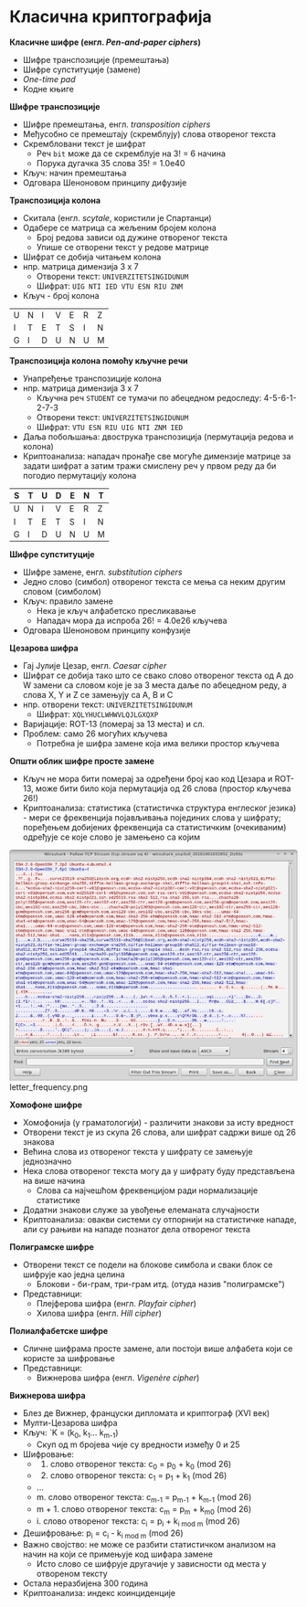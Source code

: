 # Класична криптографија

**Класичне шифре (енгл. *Pen-and-paper ciphers*)**

- Шифре транспозиције (премештања)
- Шифре супституције (замене)
- *One-time pad*
- Кодне књиге

**Шифре транспозиције**

- Шифре премештања, енгл. *transposition ciphers*
- Међусобно се премештају (скремблују) слова отвореног текста
- Скрембловани текст је шифрат
	- Реч `bit` може да се скремблује на 3! = 6 начина
	- Порука дугачка 35 слова 35! = 1.0e40
- Кључ: начин премештања
- Одговара Шеноновом принципу дифузије

**Транспозиција колона**

- Скитала (енгл. *scytale*, користили је Спартанци)
- Одабере се матрица са жељеним бројем колона
	- Број редова зависи од дужине отвореног текста
	- Упише се отворени текст у редове матрице
- Шифрат се добија читањем колона
- нпр. матрица димензија 3 x 7
	- Отворени текст: `UNIVERZITETSINGIDUNUM`
	- Шифрат: `UIG NTI IED VTU ESN RIU ZNM`
- Кључ - број колона

<table>
	<tbody>
		<tr>
			<td>U</td>
			<td>N</td>
			<td>I</td>
			<td>V</td>
			<td>E</td>
			<td>R</td>
			<td>Z</td>
		</tr>
		<tr>
			<td>I</td>
			<td>T</td>
			<td>E</td>
			<td>T</td>
			<td>S</td>
			<td>I</td>
			<td>N</td>
		</tr>
		<tr>
			<td>G</td>
			<td>I</td>
			<td>D</td>
			<td>U</td>
			<td>N</td>
			<td>U</td>
			<td>M</td>
		</tr>
	</tbody>
</table>

**Транспозиција колона помоћу кључне речи**

- Унапређење транспозиције колона
- нпр. матрица димензија 3 x 7
	- Кључна реч `STUDENT` се тумачи по абецедном редоследу: 4-5-6-1-2-7-3
	- Отворени текст: `UNIVERZITETSINGIDUNUM`
	- Шифрат: `VTU ESN RIU UIG NTI ZNM IED`
- Даља побољшања: двострука транспозиција (пермутација редова и колона)
- Криптоанализа: нападач пронађе све могуће димензије матрице за задати шифрат а затим тражи смислену реч у првом реду да би погодио пермутацију колона

<table>
	<thead>
		<tr>
			<th>S</th>
			<th>T</th>
			<th>U</th>
			<th>D</th>
			<th>E</th>
			<th>N</th>
			<th>T</th>
		</tr>
	</thead>
	<tbody>
		<tr>
			<td>U</td>
			<td>N</td>
			<td>I</td>
			<td>V</td>
			<td>E</td>
			<td>R</td>
			<td>Z</td>
		</tr>
		<tr>
			<td>I</td>
			<td>T</td>
			<td>E</td>
			<td>T</td>
			<td>S</td>
			<td>I</td>
			<td>N</td>
		</tr>
		<tr>
			<td>G</td>
			<td>I</td>
			<td>D</td>
			<td>U</td>
			<td>N</td>
			<td>U</td>
			<td>M</td>
		</tr>
	</tbody>
</table>

**Шифре супституције**

- Шифре замене, енгл. *substitution ciphers*
- Једно слово (симбол) отвореног текста се мења са неким другим словом (симболом)
- Кључ: правило замене
	- Нека је кључ алфабетско пресликавање
	- Нападач мора да испроба 26! = 4.0e26 кључева
- Одговара Шеноновом принципу конфузије

**Цезарова шифра**

- Гај Јулије Цезар, енгл. *Caesar cipher*
- Шифрат се добија тако што се свако слово отвореног текста од A до W замени са словом које је за 3 места даље по абецедном реду, а слова X, Y и Z се замењују са A, B и C
- нпр. отворени текст: `UNIVERZITETSINGIDUNUM`
	- Шифрат: `XQLYHUCLWHWVLQJLGXQXP`
- Варијације: ROT-13 (померај за 13 места) и сл.
- Проблем: само 26 могућих кључева
	- Потребна је шифра замене која има велики простор кључева

**Општи облик шифре просте замене**

- Кључ не мора бити померај за одређени број као код Цезара и ROT-13, може бити било која пермутација од 26 слова (простор кључева 26!)
- Криптоанализа: статистика (статистичка структура енглеског језика) - мери се фреквенција појављивања појединих слова у шифрату; поређењем добијених фреквенција са статистичким (очекиваним) одређује се које слово је замењено са којим

![Фреквенције слова у "Декларацији независности" САД](../../../assets/ssh_wireshark.png)
letter_frequency.png

**Хомофоне шифре**

- Хомофонија (у граматологији) - различити знакови за исту вредност
- Отворени текст је из скупа 26 слова, али шифрат садржи више од 26 знакова
- Већина слова из отвореног текста у шифрату се замењује једнозначно
- Нека слова отвореног текста могу да у шифрату буду представљена на више начина
	- Слова са најчешћом фреквенцијом ради нормализације статистике
- Додатни знакови служе за увођење елеманата случајности
- Криптоанализа: овакви системи су отпорнији на статистичке нападе, али су рањиви на нападе познатог дела отвореног текста

**Полиграмске шифре**

- Отворени текст се подели на блокове симбола и сваки блок се шифрује као једна целина
	- Блокови - би-грам, три-грам итд. (отуда назив "полиграмске")
- Представници:
	- Плејферова шифра (енгл. *Playfair  cipher*)
	- Хилова шифра (енгл. *Hill cipher*)

**Полиалфабетске шифре**

- Сличне шифрама просте замене, али постоји више алфабета који се користе за шифровање
- Представници:
	- Вижнерова шифра (енгл. *Vigenère cipher*)

**Вижнерова шифра**

- Блез де Вижнер, француски дипломата и криптограф (XVI век)
- Мулти-Цезарова шифра
- Кључ: `K = (k<sub>0</sub>, k<sub>1</sub>... k<sub>m-1</sub>)
	- Скуп од m бројева чије су вредности између 0 и 25
- Шифровање:
	- 1. слово отвореног текста: c<sub>0</sub> = p<sub>0</sub> + k<sub>0</sub> (mod 26)
	- 2. слово отвореног текста: c<sub>1</sub> = p<sub>1</sub> + k<sub>1</sub> (mod 26)
	- ...
	- m. слово отвореног текста: c<sub>m-1</sub> = p<sub>m-1</sub> + k<sub>m-1</sub> (mod 26)
	- m + 1. слово отвореног текста: c<sub>m</sub> = p<sub>m</sub> + k<sub>m0</sub> (mod 26)
	- i. слово отвореног текста: c<sub>i</sub> = p<sub>i</sub> + k<sub>i mod m</sub> (mod 26)
- Дешифровање: p<sub>i</sub> = c<sub>i</sub> - k<sub>i mod m</sub> (mod 26)
- Важно својство: не може се разбити статистичком анализом на начин на који се примењује код шифара замене
	- Исто слово се шифрује другачије у зависности од места у отвореном тексту
- Остала неразбијена 300 година
- Криптоанализа: индекс коинциденције
